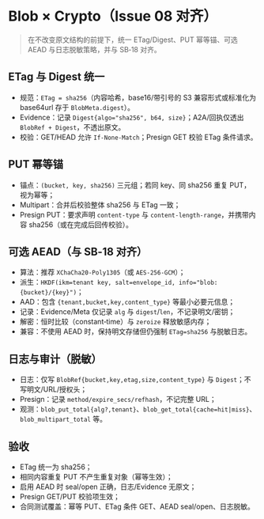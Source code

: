 # Blob × Crypto（Issue 08 对齐）

> 在不改变原文结构的前提下，统一 ETag/Digest、PUT 幂等锚、可选 AEAD 与日志脱敏策略，并与 SB‑18 对齐。

## ETag 与 Digest 统一

- 规范：`ETag = sha256`（内容哈希，base16/带引号的 S3 兼容形式或标准化为 base64url 存于 `BlobMeta.digest`）。
- Evidence：记录 `Digest{algo="sha256", b64, size}`；A2A/回执仅透出 `BlobRef + Digest`，不透出原文。
- 校验：GET/HEAD 允许 `If-None-Match`；Presign GET 校验 ETag 条件请求。

## PUT 幂等锚

- 锚点：`(bucket, key, sha256)` 三元组；若同 key、同 sha256 重复 PUT，视为幂等；
- Multipart：合并后校验整体 sha256 与 ETag 一致；
- Presign PUT：要求声明 `content-type` 与 `content-length-range`，并携带内容 sha256（或在完成后回传校验）。

## 可选 AEAD（与 SB‑18 对齐）

- 算法：推荐 `XChaCha20-Poly1305`（或 `AES-256-GCM`）；
- 派生：`HKDF(ikm=tenant key, salt=envelope_id, info="blob:{bucket}/{key}")`；
- AAD：包含 `{tenant,bucket,key,content_type}` 等最小必要元信息；
- 记录：Evidence/Meta 仅记录 `alg` 与 `digest`/`len`，不记录明文/密钥；
- 解密：恒时比较（constant‑time）与 `zeroize` 释放敏感内存；
- 兼容：不使用 AEAD 时，保持明文存储但仍强制 `ETag=sha256` 与脱敏日志。

## 日志与审计（脱敏）

- 日志：仅写 `BlobRef{bucket,key,etag,size,content_type}` 与 `Digest`；不写明文/URL/授权头；
- Presign：记录 `method/expire_secs/refhash`，不记完整 URL；
- 观测：`blob_put_total{alg?,tenant}`、`blob_get_total{cache=hit|miss}`、`blob_multipart_total` 等。

## 验收

- ETag 统一为 sha256；
- 相同内容重复 PUT 不产生重复对象（幂等生效）；
- 启用 AEAD 时 seal/open 正确，日志/Evidence 无原文；
- Presign GET/PUT 校验项生效；
- 合同测试覆盖：幂等 PUT、ETag 条件 GET、AEAD seal/open、日志脱敏。
